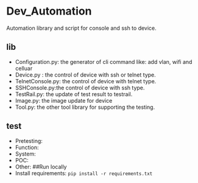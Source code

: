 # Dev_Automation
Automation library and script for console and ssh to device.

## lib 
- Configuration.py: the generator of cli command like: add vlan, wifi and celluar 
- Device.py : the control of device with ssh or telnet type.
- TelnetConsole.py: the control of device with telnet type.
- SSHConsole.py:the control of device with ssh type.
- TestRail.py: the update of test result to testrail.
- Image.py: the image update for device
- Tool.py: the other tool library for supporting the testing.
## test
- Pretesting:
- Function:
- System:
- POC:
- Other:
##Run locally
- Install requirements: `pip install -r requirements.txt`


